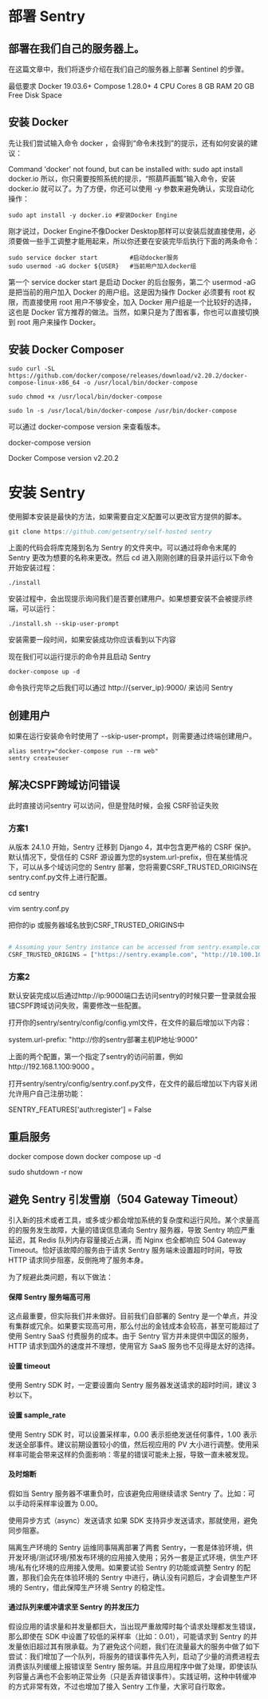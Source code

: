 # 部署 Sentry 
## 部署在我们自己的服务器上。

在这篇文章中，我们将逐步介绍在我们自己的服务器上部署 Sentinel 的步骤。

最低要求
Docker 19.03.6+
Compose 1.28.0+
4 CPU Cores
8 GB RAM
20 GB Free Disk Space

## 安装 Docker
先让我们尝试输入命令 docker ，会得到“命令未找到”的提示，还有如何安装的建议：

Command 'docker' not found, but can be installed with:
sudo apt install docker.io
所以，你只需要按照系统的提示，“照葫芦画瓢”输入命令，安装 docker.io 就可以了。为了方便，你还可以使用 -y 参数来避免确认，实现自动化操作：
```shell
sudo apt install -y docker.io #安装Docker Engine
```
刚才说过，Docker Engine不像Docker Desktop那样可以安装后就直接使用，必须要做一些手工调整才能用起来，所以你还要在安装完毕后执行下面的两条命令：
```shell
sudo service docker start         #启动docker服务
sudo usermod -aG docker ${USER}   #当前用户加入docker组
```

第一个 service docker start 是启动 Docker 的后台服务，第二个 usermod -aG 是把当前的用户加入 Docker 的用户组。这是因为操作 Docker 必须要有 root 权限，而直接使用 root 用户不够安全，加入 Docker 用户组是一个比较好的选择，这也是 Docker 官方推荐的做法。当然，如果只是为了图省事，你也可以直接切换到 root 用户来操作 Docker。

## 安装 Docker Composer
```shell
sudo curl -SL https://github.com/docker/compose/releases/download/v2.20.2/docker-compose-linux-x86_64 -o /usr/local/bin/docker-compose

sudo chmod +x /usr/local/bin/docker-compose

sudo ln -s /usr/local/bin/docker-compose /usr/bin/docker-compose

```

可以通过 docker-compose version 来查看版本。

docker-compose version

Docker Compose version v2.20.2


# 安装 Sentry

使用脚本安装是最快的方法，如果需要自定义配置可以更改官方提供的脚本。
```js
git clone https://github.com/getsentry/self-hosted sentry
```

上面的代码会将库克隆到名为 Sentry 的文件夹中。可以通过将命令末尾的 Sentry 更改为想要的名称来更改。然后 cd 进入刚刚创建的目录并运行以下命令开始安装过程：
```shell
./install
```
安装过程中，会出现提示询问我们是否要创建用户。如果想要安装不会被提示终端，可以运行：
```shell
./install.sh --skip-user-prompt
```

安装需要一段时间，如果安装成功你应该看到以下内容



现在我们可以运行提示的命令并且启动 Sentry
```shell
docker-compose up -d
```
命令执行完毕之后我们可以通过 http://{server_ip}:9000/ 来访问 Sentry

## 创建用户
如果在运行安装命令时使用了 --skip-user-prompt，则需要通过终端创建用户。
```shell
alias sentry="docker-compose run --rm web"
sentry createuser
```



## 解决CSPF跨域访问错误

此时直接访问sentry 可以访问，但是登陆时候，会报 CSRF验证失败
### 方案1
从版本 24.1.0 开始，Sentry 迁移到 Django 4，其中包含更严格的 CSRF 保护。默认情况下，受信任的 CSRF 源设置为您的system.url-prefix，但在某些情况下，可以从多个域访问您的 Sentry 部署，您将需要CSRF_TRUSTED_ORIGINS在sentry.conf.py文件上进行配置。

cd sentry

vim sentry.conf.py

把你的ip 或服务器域名放到CSRF_TRUSTED_ORIGINS中
```Python

# Assuming your Sentry instance can be accessed from sentry.example.com, 10.100.10.10 and 127.0.0.1.
CSRF_TRUSTED_ORIGINS = ["https://sentry.example.com", "http://10.100.10.10", "http://127.0.0.1:9000"]
```



### 方案2 

   默认安装完成以后通过http://ip:9000端口去访问sentry的时候只要一登录就会报错CSPF跨域访问失败，需要修改一些配置。

   打开你的sentry/sentry/config/config.yml文件，在文件的最后增加以下内容：

system.url-prefix: "http://你的sentry部署主机IP地址:9000"
 
  上面的两个配置，第一个指定了sentry的访问前置，例如http://192.168.1.100:9000 。

   打开sentry/sentry/config/sentry.conf.py文件，在文件的最后增加以下内容关闭允许用户自己注册功能：

SENTRY_FEATURES['auth:register'] = False


## 重启服务

 docker compose down
 docker compose up -d



sudo shutdown -r now

## 避免 Sentry 引发雪崩（504 Gateway Timeout）
引入新的技术或者工具，或多或少都会增加系统的复杂度和运行风险。某个求量高的的服务发生故障，大量的错误信息涌向 Sentry 服务器，导致 Sentry 响应严重延迟，其 Redis 队列内存容量接近占满，而 Nginx 也全都响应 504 Gateway Timeout。恰好该故障的服务由于请求 Sentry 服务端未设置超时时间，导致 HTTP 请求同步阻塞，反倒拖垮了服务本身。

为了规避此类问题，有以下做法：

#### 保障 Sentry 服务端高可用
这点最重要，但实际我们并未做好。目前我们自部署的 Sentry 是一个单点，并没有集群或冗余。如果要实现高可用，那么付出的金钱成本会较高，甚至可能超过了使用 Sentry SaaS 付费服务的成本。由于 Sentry 官方并未提供中国区的服务，HTTP 请求到国外的速度并不理想，使用官方 SaaS 服务也不见得是太好的选择。

#### 设置 timeout
使用 Sentry SDK 时，一定要设置向 Sentry 服务器发送请求的超时时间，建议 3 秒以下。

#### 设置 sample_rate
使用 Sentry SDK 时，可以设置采样率，0.00 表示拒绝发送任何事件，1.00 表示发送全部事件。建议前期设置较小的值，然后视应用的 PV 大小进行调整。使用采样率可能会带来这样的负面影响：零星的错误可能未上报，导致一直未被发现。

#### 及时熔断
假如当 Sentry 服务器不堪重负时，应该避免应用继续请求 Sentry 了。比如：可以手动将采样率设置为 0.00。

使用异步方式（async）发送请求
如果 SDK 支持异步发送请求，那就使用，避免同步阻塞。

隔离生产环境的 Sentry
运维同事隔离部署了两套 Sentry，一套是体验环境，供开发环境/测试环境/预发布环境的应用接入使用；另外一套是正式环境，供生产环境/私有化环境的应用接入使用。如果要试验 Sentry 的功能或调整 Sentry 的配置，那我们会先在体验环境的 Sentry 中进行，确认没有问题后，才会调整生产环境的 Sentry，借此保障生产环境 Sentry 的稳定性。

#### 通过队列来缓冲请求至 Sentry 的并发压力
假设应用的请求量和并发量都巨大，当出现严重故障时每个请求处理都发生错误，那么即使在 SDK 中设置了较低的采样率（比如：0.01），可能请求到 Sentry 的并发量依旧超过其有限承载。为了避免这个问题，我们在流量最大的服务中做了如下尝试：我们增加了一个队列，将服务的错误事件先入列，启动了少量的消费进程去消费该队列缓缓上报错误至 Sentry 服务端。并且应用程序中做了处理，即使该队列容量占满也不会影响正常业务（只是丢弃错误事件）。实践证明，这种中转缓冲的方式非常有效，不过也增加了接入 Sentry 工作量，大家可自行取舍。







